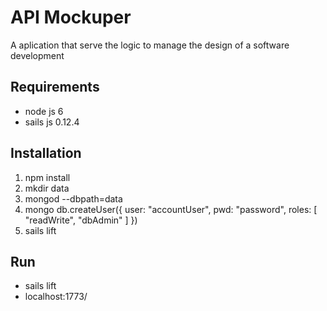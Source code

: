 # API Mockuper

A aplication that serve the logic to manage the design of a software development


## Requirements
* node js 6
* sails js 0.12.4

## Installation

  1.  npm install
  2.  mkdir data
  3.  mongod --dbpath=data
  4.  mongo
      db.createUser({
        user: "accountUser",
        pwd: "password",
        roles: [ 
          "readWrite", 
          "dbAdmin" 
        ]
      })
  5. sails lift

## Run
* sails lift
* localhost:1773/

